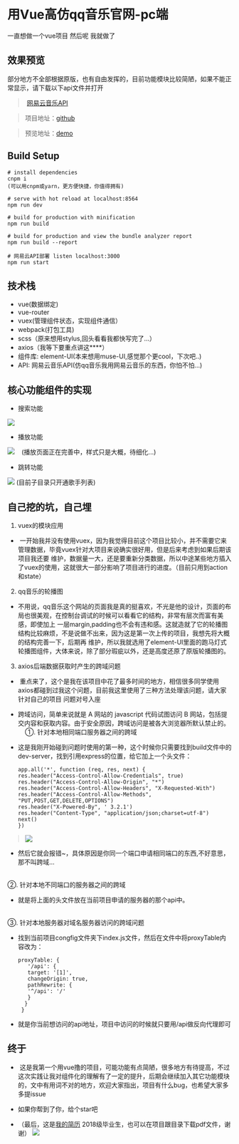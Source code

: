 # 用Vue高仿qq音乐官网-pc端
一直想做一个vue项目 然后呢 我就做了

## 效果预览

部分地方不全部根据原版，也有自由发挥的，目前功能模块比较简陋，如果不能正常显示，请下载以下api文件并打开
>  [网易云音乐API](https://github.com/Binaryify/NeteaseCloudMusicApi)


> 项目地址：[github](https://github.com/j710328466/vue-qqmusic)

> 预览地址：[demo](http://182.254.147.168:8564/#/)

## Build Setup


```
# install dependencies
cnpm i
(可以用cnpm或yarn，更方便快捷，你值得拥有)

# serve with hot reload at localhost:8564
npm run dev

# build for production with minification
npm run build

# build for production and view the bundle analyzer report
npm run build --report

# 网易云API部署 listen localhost:3000
npm run start
```
##  技术栈

*  vue(数据绑定)
*  vue-router
*  vuex(管理组件状态，实现组件通信）
*  webpack(打包工具)
*  scss（原来想用stylus,回头看看我都快写完了...）
*  axios（我等下要重点讲这****）
*  组件库: element-UI(本来想用muse-UI,感觉那个更cool，下次吧..)
*  API: 网易云音乐API(仿qq音乐我用网易云音乐的东西，你怕不怕...)

## 核心功能组件的实现

*  搜索功能

![](https://ooo.0o0.ooo/2017/06/14/594135198d975.gif)

*  播放功能

![](https://ooo.0o0.ooo/2017/06/14/5941364de751e.gif)
    (播放页面正在完善中，样式只是大概，待细化...)

*  跳转功能

![](https://ooo.0o0.ooo/2017/06/14/59415a8cd0df7.gif)
    (目前子目录只开通歌手列表)


## 自己挖的坑，自己埋

1.  vuex的模块应用

*  一开始我并没有使用vuex，因为我觉得目前这个项目比较小，并不需要它来管理数据，毕竟vuex针对大项目来说确实很好用，但是后来考虑到如果后期该项目我还要    维护，数据量一大，还是要重新分类数据，所以中途某些地方插入了vuex的使用，这就很大一部分影响了项目进行的进度。（目前只用到action和state）

2.  qq音乐的轮播图
*  不用说，qq音乐这个网站的页面我是真的挺喜欢，不光是他的设计，页面的布局也很美观，在控制台调试的时候可以看看它的结构，非常有层次而富有美感，即使加上    一层margin,padding也不会有违和感。这就造就了它的轮播图结构比较麻烦，不是说做不出来，因为这是第一次上传的项目，我想先将大概的结构完善一下，后期再    维护，所以我就选用了element-UI里面的跑马灯式轮播图组件，大体来说，除了部分瑕疵以外，还是高度还原了原版轮播图的。

3.  axios后端数据获取时产生的跨域问题

*  重点来了，这个是我在该项目中花了最多时间的地方，相信很多同学使用axios都碰到过我这个问题，目前我这里使用了三种方法处理该问题，请大家针对自己的项目    问题对号入座
    
*  跨域访问，简单来说就是 A 网站的 javascript 代码试图访问 B 网站，包括提交内容和获取内容。由于安全原因，跨域访问是被各大浏览器所默认禁止的。
    
①. 针对本地相同端口服务器之间的跨域

*  这是我刚开始碰到问题时使用的第一种，这个时候你只需要找到build文件中的dev-server，找到引用express的位置，给它加上一个头文件：
    ```
    app.all('*', function (req, res, next) {
    res.header("Access-Control-Allow-Credentials", true)
    res.header("Access-Control-Allow-Origin", "*")
    res.header("Access-Control-Allow-Headers", "X-Requested-With")
    res.header("Access-Control-Allow-Methods", "PUT,POST,GET,DELETE,OPTIONS")
    res.header("X-Powered-By", ' 3.2.1')
    res.header("Content-Type", "application/json;charset=utf-8")
    next()
    })
    ```

>  ![](https://ooo.0o0.ooo/2017/06/14/594140894d162.jpg)

*  然后它就会报错~，具体原因是你同一个端口申请相同端口的东西,不好意思，那不叫跨域...
<br>       
②. 针对本地不同端口的服务器之间的跨域

*  就是将上面的头文件放在当前项目申请的服务器的那个api中。
<br>        
③. 针对本地服务器对域名服务器访问的跨域问题

*  找到当前项目congfig文件夹下index.js文件，然后在文件中将proxyTable内容改为：
   ```
   proxyTable: {
      '/api': {
      target: '[1]',
      changeOrigin: true,
      pathRewrite: {
      '^/api': '/'
      }
     }
    }
    ```
 *  就是你当前想访问的api地址，项目中访问的时候就只要用/api做反向代理即可

## 终于

*  这是我第一个用vue撸的项目，可能功能有点简陋，很多地方有待提高，不过这次实践让我对组件化的理解有了一定的提升，后期会继续加入其它功能模块的，文中有用词不对的地方，欢迎大家指出，项目有什么bug，也希望大家多多提issue

*  如果你帮到了你，给个star吧


 * （最后，这是[我的简历](https://github.com/j710328466/vue-qqmusic/blob/master/%E6%88%91%E7%9A%84%E7%AE%80%E5%8E%86.pdf) 2018级毕业生，也可以在项目跟目录下载pdf文件，谢谢）
 ![](https://ooo.0o0.ooo/2017/06/14/594148dc7c4f1.gif)
